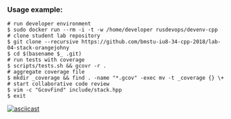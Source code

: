 ### Usage example:

```Shell
# run developer environment
$ sudo docker run --rm -i -t -w /home/developer rusdevops/devenv-cpp
# clone student lab repository
$ git clone --recursive https://github.com/bmstu-iu8-34-cpp-2018/lab-04-stack-orangejohny 
$ cd $(basename $_ .git)
# run tests with coverage
$ scripts/tests.sh && gcovr -r .
# aggregate coverage file
$ mkdir _coverage && find . -name "*.gcov" -exec mv -t _coverage {} \+
# start collaborative code review
$ vim -c "GcovFind" include/stack.hpp
$ exit
```

[![asciicast](https://asciinema.org/a/211861.svg)](https://asciinema.org/a/211861)
